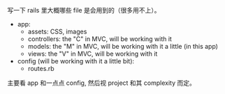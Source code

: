 写一下 rails 里大概哪些 file 是会用到的（很多用不上）。

- app:
  - assets: CSS, images
  - controllers: the "C" in MVC, will be working with it
  - models: the "M" in MVC, will be working with it a little (in this app)
  - views: the "V" in MVC, will be working with it
- config (will be working with it a little bit):
  - routes.rb

主要看 app 和一点点 config, 然后视 project 和其 complexity 而定。
